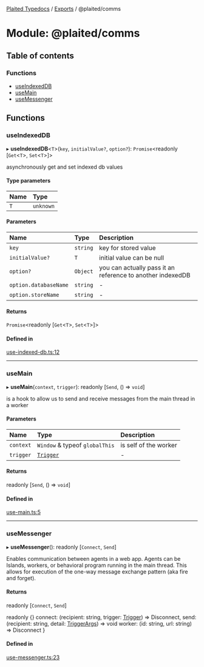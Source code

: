 [Plaited Typedocs](../README.md) / [Exports](../modules.md) / @plaited/comms

# Module: @plaited/comms

## Table of contents

### Functions

- [useIndexedDB](plaited_comms.md#useindexeddb)
- [useMain](plaited_comms.md#usemain)
- [useMessenger](plaited_comms.md#usemessenger)

## Functions

### useIndexedDB

▸ **useIndexedDB**<`T`\>(`key`, `initialValue?`, `option?`): `Promise`<readonly [`Get`<`T`\>, `Set`<`T`\>]\>

asynchronously get and set indexed db values

#### Type parameters

| Name | Type |
| :------ | :------ |
| `T` | `unknown` |

#### Parameters

| Name | Type | Description |
| :------ | :------ | :------ |
| `key` | `string` | key for stored value |
| `initialValue?` | `T` | initial value can be null |
| `option?` | `Object` | you can actually pass it an reference to another indexedDB |
| `option.databaseName` | `string` | - |
| `option.storeName` | `string` | - |

#### Returns

`Promise`<readonly [`Get`<`T`\>, `Set`<`T`\>]\>

#### Defined in

[use-indexed-db.ts:12](https://github.com/plaited/plaited/blob/ff359c1/libs/comms/src/use-indexed-db.ts#L12)

___

### useMain

▸ **useMain**(`context`, `trigger`): readonly [`Send`, () => `void`]

is a hook to allow us to send and receive messages from the main thread in a worker

#### Parameters

| Name | Type | Description |
| :------ | :------ | :------ |
| `context` | `Window` & typeof `globalThis` | is self of the worker |
| `trigger` | [`Trigger`](plaited.index.md#trigger) | - |

#### Returns

readonly [`Send`, () => `void`]

#### Defined in

[use-main.ts:5](https://github.com/plaited/plaited/blob/ff359c1/libs/comms/src/use-main.ts#L5)

___

### useMessenger

▸ **useMessenger**(): readonly [`Connect`, `Send`]

Enables communication between agents in a web app.
Agents can be Islands, workers, or behavioral program running in the main thread.
This allows for execution of the one-way message exchange pattern (aka
fire and forget).

#### Returns

readonly [`Connect`, `Send`]

readonly {}
  connect: (recipient: string, trigger: [Trigger](plaited.index.md#trigger)) => Disconnect,
  send: (recipient: string, detail: [TriggerArgs](plaited.index.md#triggerargs)) => void
  worker: (id: string, url: string) =>  Disconnect
}

#### Defined in

[use-messenger.ts:23](https://github.com/plaited/plaited/blob/ff359c1/libs/comms/src/use-messenger.ts#L23)
